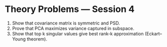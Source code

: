 <!-- Math rendered using GitHub Markdown: use ![](https://render.githubusercontent.com/render/math?math=...) and 

![](https://render.githubusercontent.com/render/math?math=...)

 -->

# Theory Problems — Session 4

1. Show that covariance matrix is symmetric and PSD.
2. Prove that PCA maximizes variance captured in subspace.
3. Show that top k singular values give best rank-k approximation (Eckart–Young theorem).